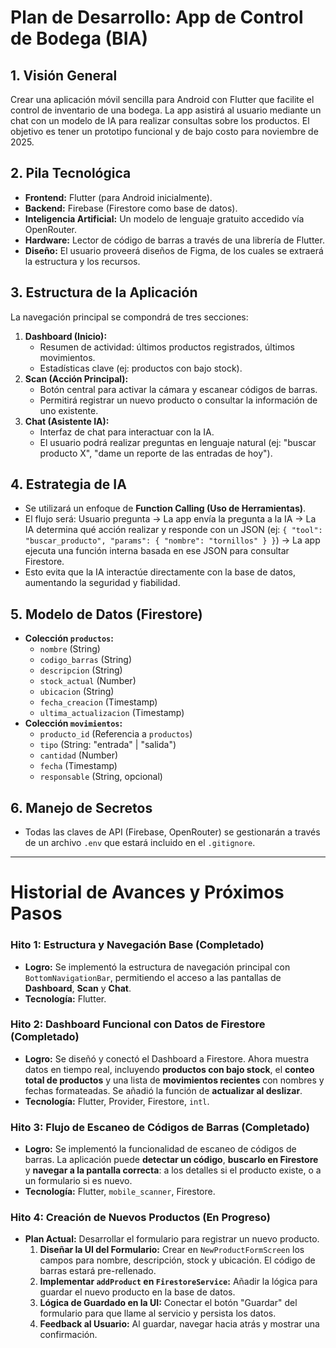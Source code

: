 # Plan de Desarrollo: App de Control de Bodega (BIA)

## 1. Visión General

Crear una aplicación móvil sencilla para Android con Flutter que facilite el control de inventario de una bodega. La app asistirá al usuario mediante un chat con un modelo de IA para realizar consultas sobre los productos. El objetivo es tener un prototipo funcional y de bajo costo para noviembre de 2025.

## 2. Pila Tecnológica

- **Frontend:** Flutter (para Android inicialmente).
- **Backend:** Firebase (Firestore como base de datos).
- **Inteligencia Artificial:** Un modelo de lenguaje gratuito accedido vía OpenRouter.
- **Hardware:** Lector de código de barras a través de una librería de Flutter.
- **Diseño:** El usuario proveerá diseños de Figma, de los cuales se extraerá la estructura y los recursos.

## 3. Estructura de la Aplicación

La navegación principal se compondrá de tres secciones:

1.  **Dashboard (Inicio):**
    -   Resumen de actividad: últimos productos registrados, últimos movimientos.
    -   Estadísticas clave (ej: productos con bajo stock).
2.  **Scan (Acción Principal):**
    -   Botón central para activar la cámara y escanear códigos de barras.
    -   Permitirá registrar un nuevo producto o consultar la información de uno existente.
3.  **Chat (Asistente IA):**
    -   Interfaz de chat para interactuar con la IA.
    -   El usuario podrá realizar preguntas en lenguaje natural (ej: "buscar producto X", "dame un reporte de las entradas de hoy").

## 4. Estrategia de IA

-   Se utilizará un enfoque de **Function Calling (Uso de Herramientas)**.
-   El flujo será: Usuario pregunta -> La app envía la pregunta a la IA -> La IA determina qué acción realizar y responde con un JSON (ej: `{ "tool": "buscar_producto", "params": { "nombre": "tornillos" } }`) -> La app ejecuta una función interna basada en ese JSON para consultar Firestore.
-   Esto evita que la IA interactúe directamente con la base de datos, aumentando la seguridad y fiabilidad.

## 5. Modelo de Datos (Firestore)

-   **Colección `productos`:**
    -   `nombre` (String)
    -   `codigo_barras` (String)
    -   `descripcion` (String)
    -   `stock_actual` (Number)
    -   `ubicacion` (String)
    -   `fecha_creacion` (Timestamp)
    -   `ultima_actualizacion` (Timestamp)
-   **Colección `movimientos`:**
    -   `producto_id` (Referencia a `productos`)
    -   `tipo` (String: "entrada" | "salida")
    -   `cantidad` (Number)
    -   `fecha` (Timestamp)
    -   `responsable` (String, opcional)

## 6. Manejo de Secretos

-   Todas las claves de API (Firebase, OpenRouter) se gestionarán a través de un archivo `.env` que estará incluido en el `.gitignore`.

---

# Historial de Avances y Próximos Pasos

### Hito 1: Estructura y Navegación Base (Completado)
*   **Logro:** Se implementó la estructura de navegación principal con `BottomNavigationBar`, permitiendo el acceso a las pantallas de **Dashboard**, **Scan** y **Chat**.
*   **Tecnología:** Flutter.

### Hito 2: Dashboard Funcional con Datos de Firestore (Completado)
*   **Logro:** Se diseñó y conectó el Dashboard a Firestore. Ahora muestra datos en tiempo real, incluyendo **productos con bajo stock**, el **conteo total de productos** y una lista de **movimientos recientes** con nombres y fechas formateadas. Se añadió la función de **actualizar al deslizar**.
*   **Tecnología:** Flutter, Provider, Firestore, `intl`.

### Hito 3: Flujo de Escaneo de Códigos de Barras (Completado)
*   **Logro:** Se implementó la funcionalidad de escaneo de códigos de barras. La aplicación puede **detectar un código**, **buscarlo en Firestore** y **navegar a la pantalla correcta**: a los detalles si el producto existe, o a un formulario si es nuevo.
*   **Tecnología:** Flutter, `mobile_scanner`, Firestore.

### Hito 4: Creación de Nuevos Productos (En Progreso)
*   **Plan Actual:** Desarrollar el formulario para registrar un nuevo producto.
    1.  **Diseñar la UI del Formulario:** Crear en `NewProductFormScreen` los campos para nombre, descripción, stock y ubicación. El código de barras estará pre-rellenado.
    2.  **Implementar `addProduct` en `FirestoreService`:** Añadir la lógica para guardar el nuevo producto en la base de datos.
    3.  **Lógica de Guardado en la UI:** Conectar el botón "Guardar" del formulario para que llame al servicio y persista los datos.
    4.  **Feedback al Usuario:** Al guardar, navegar hacia atrás y mostrar una confirmación.
